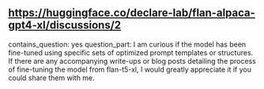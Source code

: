 ## https://huggingface.co/declare-lab/flan-alpaca-gpt4-xl/discussions/2

contains_question: yes
question_part: I am curious if the model has been fine-tuned using specific sets of optimized prompt templates or structures. If there are any accompanying write-ups or blog posts detailing the process of fine-tuning the model from flan-t5-xl, I would greatly appreciate it if you could share them with me.